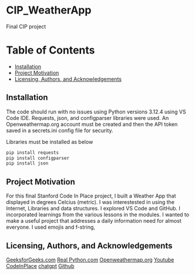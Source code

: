 # CIP_WeatherApp
Final CIP project

# Table of Contents

* [Installation](#Installation)
* [Project Motivation](#Project-Motivation)
* [Licensing, Authors, and Acknowledgements](#Licensing,-Authors,-and-Acknowledgements)


## Installation <a name="Installation"></a>
The code should run with no issues using Python versions 3.12.4 using VS Code IDE.  Requests, json, and configparser libraries were used.  An Openweathermap.org account must be created and then the API token saved in a secrets.ini config file for security.

Libraries  must be installed as below

```python
pip install requests
pip install configparser
pip install json
```

## Project Motivation <a name="Project-Motivation"></a>
For this final Stanford Code In Place project, I built a Weather App that displayed in degrees Celcius (metric).  I was interestested in using the Internet, Libraries and data structures.  I explored VS Code and GitHub.  I incorporated learnings from the various lessons in the modules.  I wanted to make a useful project that addresses a daily information need for almost everyone. I used emojis and f-string, 

 ## Licensing, Authors, and Acknowledgements<a name="Licensing,-Authors,-and-Acknowledgements"></a>


[GeeksforGeeks.com](https://www.geeksforgeeks.org/building-a-weather-cli-using-python/)
[Real Python.com](https://realpython.com/build-a-python-weather-app-cli/)
[Openweathermap.org](https://home.openweathermap.org/)
[Youtube](https://www.youtube.com/watch?v=Y84MGU_ZL18)
[CodeInPlace](https://codeinplace.stanford.edu/cip4/studenthome)
[chatgpt](https://chatgpt.com/c/ea4202f0-4591-4225-bd26-2decc41c70c9)
[Github](https://github.com/)



``` 
